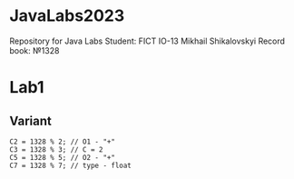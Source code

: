 # JavaLabs2023
Repository for Java Labs
Student: FICT IO-13 Mikhail Shikalovskyi
Record book: №1328

# Lab1
## Variant
```
C2 = 1328 % 2; // O1 - "+"
C3 = 1328 % 3; // C = 2
C5 = 1328 % 5; // O2 - "+"
C7 = 1328 % 7; // type - float
```